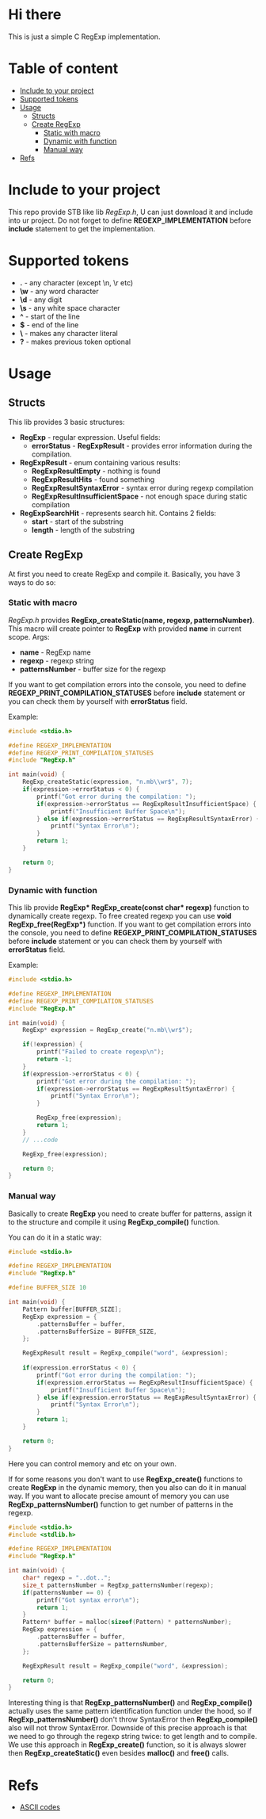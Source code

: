 # Hi there
This is just a simple C RegExp implementation.

# Table of content
 - [Include to your project](#include-to-your-project)
 - [Supported tokens](#supported-tokens)
 - [Usage](#usage)
     - [Structs](#structs)
     - [Create RegExp](#create-regexp)
         - [Static with macro](#static-with-macro)
         - [Dynamic with function](#dynamic-with-function)
         - [Manual way](#manual-way)
 - [Refs](#refs)

# Include to your project
This repo provide STB like lib *RegExp.h*, U can just download it and include into ur project.
Do not forget to define **REGEXP_IMPLEMENTATION** before **include** statement to get the implementation.

# Supported tokens
 - **.** - any character (except \n, \r etc)
 - **\w** - any word character
 - **\d** - any digit
 - **\s** - any white space character
 - **^** - start of the line
 - **$** - end of the line
 - **\\** - makes any character literal
 - **?** - makes previous token optional

# Usage
## Structs
This lib provides 3 basic structures:
 - **RegExp** - regular expression. Useful fields:
     - **errorStatus** - **RegExpResult** - provides error information during the compilation.
 - **RegExpResult** - enum containing various results:
     - **RegExpResultEmpty** - nothing is found
     - **RegExpResultHits** - found something
     - **RegExpResultSyntaxError** - syntax error during regexp compilation
     - **RegExpResultInsufficientSpace** - not enough space during static compilation
 - **RegExpSearchHit** - represents search hit. Contains 2 fields:
     - **start** - start of the substring
     - **length** - length of the substring

## Create RegExp
At first you need to create RegExp and compile it. Basically, you have 3 ways to do so:
### Static with macro
*RegExp.h* provides **RegExp_createStatic(name, regexp, patternsNumber)**.
This macro will create pointer to **RegExp** with provided **name** in current scope. 
Args:
 - **name** - RegExp name
 - **regexp** - regexp string
 - **patternsNumber** - buffer size for the regexp

If you want to get compilation errors into the console, you need to define **REGEXP_PRINT_COMPILATION_STATUSES** before **include** statement
or you can check them by yourself with **errorStatus** field.

Example:
```c
#include <stdio.h>

#define REGEXP_IMPLEMENTATION
#define REGEXP_PRINT_COMPILATION_STATUSES
#include "RegExp.h"

int main(void) {
    RegExp_createStatic(expression, "n.mb\\wr$", 7);
    if(expression->errorStatus < 0) {
        printf("Got error during the compilation: ");
        if(expression->errorStatus == RegExpResultInsufficientSpace) {
            printf("Insufficient Buffer Space\n");
        } else if(expression->errorStatus == RegExpResultSyntaxError) {
            printf("Syntax Error\n");
        }
        return 1;
    }

    return 0;
}
```
### Dynamic with function
This lib provide **RegExp\* RegExp_create(const char\* regexp)** function to dynamically create regexp.
To free created regexp you can use **void RegExp_free(RegExp\*)** function.
If you want to get compilation errors into the console, you need to define **REGEXP_PRINT_COMPILATION_STATUSES** before **include** statement
or you can check them by yourself with **errorStatus** field.

Example:
```c
#include <stdio.h>

#define REGEXP_IMPLEMENTATION
#define REGEXP_PRINT_COMPILATION_STATUSES
#include "RegExp.h"

int main(void) {
    RegExp* expression = RegExp_create("n.mb\\wr$");

    if(!expression) {
        printf("Failed to create regexp\n");
        return -1;
    }
    if(expression->errorStatus < 0) {
        printf("Got error during the compilation: ");
        if(expression->errorStatus == RegExpResultSyntaxError) {
            printf("Syntax Error\n");
        }

        RegExp_free(expression);
        return 1;
    }
    // ...code

    RegExp_free(expression);

    return 0;
}
```

### Manual way
Basically to create **RegExp** you need to create buffer for patterns, assign it to the structure and compile it using **RegExp_compile()** function.

You can do it in a static way:
```c
#include <stdio.h>

#define REGEXP_IMPLEMENTATION
#include "RegExp.h"

#define BUFFER_SIZE 10

int main(void) {
    Pattern buffer[BUFFER_SIZE];
    RegExp expression = {
        .patternsBuffer = buffer,
        .patternsBufferSize = BUFFER_SIZE,
    };

    RegExpResult result = RegExp_compile("word", &expression);
    
    if(expression.errorStatus < 0) {
        printf("Got error during the compilation: ");
        if(expression.errorStatus == RegExpResultInsufficientSpace) {
            printf("Insufficient Buffer Space\n");
        } else if(expression.errorStatus == RegExpResultSyntaxError) {
            printf("Syntax Error\n");
        }
        return 1;
    }

    return 0;
}
```
Here you can control memory and etc on your own.

If for some reasons you don't want to use **RegExp_create()** functions to create **RegExp** in the dynamic memory, then you also can do it in manual way.
If you want to allocate precise amount of memory you can use **RegExp_patternsNumber()** function to get number of patterns in the regexp.
```c
#include <stdio.h>
#include <stdlib.h>

#define REGEXP_IMPLEMENTATION
#include "RegExp.h"

int main(void) {
    char* regexp = "..dot..";
    size_t patternsNumber = RegExp_patternsNumber(regexp);
    if(patternsNumber == 0) {
        printf("Got syntax error\n");
        return 1;
    }
    Pattern* buffer = malloc(sizeof(Pattern) * patternsNumber);
    RegExp expression = {
        .patternsBuffer = buffer,
        .patternsBufferSize = patternsNumber,
    };

    RegExpResult result = RegExp_compile("word", &expression);

    return 0;
}
```
Interesting thing is that **RegExp_patternsNumber()** and **RegExp_compile()** actually uses the same pattern identification function under the hood, so if **RegExp_patternsNumber()** don't throw SyntaxError then **RegExp_compile()** also will not throw SyntaxError. Downside of this precise approach is that we need to go through the regexp string twice: to get length and to compile. We use this approach in **RegExp_create()** function, so it is always slower then **RegExp_createStatic()** even besides **malloc()** and **free()** calls.
# Refs
 - [ASCII codes](https://www.cs.cmu.edu/~pattis/15-1XX/common/handouts/ascii.html)
